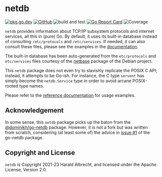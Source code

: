 # netdb

[![pkg.go.dev](https://img.shields.io/badge/-reference-blue?logo=go&logoColor=white&labelColor=505050)](https://pkg.go.dev/github.com/thediveo/netdb)
[![GitHub](https://img.shields.io/github/license/thediveo/lxkns)](https://img.shields.io/github/license/thediveo/netdb)
![build and test](https://github.com/thediveo/netdb/workflows/build%20and%20test/badge.svg?branch=master)
[![Go Report Card](https://goreportcard.com/badge/github.com/thediveo/lxkns)](https://goreportcard.com/report/github.com/thediveo/netdb)
![Coverage](https://img.shields.io/badge/Coverage-97.9%25-brightgreen)

`netdb` provides information about TCP/IP subsystem protocols and internet
services, all this in (pure) Go. By default, it uses its built-in database
instead of consulting `/etc/protocols` and `/etc/services`. If needed, it can
also consult these files, please see the examples in the
[documentation](https://pkg.go.dev/github.com/thediveo/netdb).

The built-in database has been auto-generated from the `etc/protocols` and
`etc/services` files courtesy of the
[netbase](https://salsa.debian.org/md/netbase) package of the Debian project.

This `netdb` package does not even try to slavishly replicate the POSIX C API;
instead, it attempts to be Go-ish. For instance, the C type `servent` has simply
become the `netdb.Service` type in order to avoid arcane POSIX-rooted type
names.

Please refer to the [reference
documentation](https://pkg.go.dev/github.com/thediveo/netdb) for usage examples.

## Acknowledgement

In some sense, this `netdb` package picks up the baton from the
[@dominikh/go-netdb](https://github.com/dominikh/go-netdb) package. However, it
is not a fork but was written from scratch, considering (at least some of) the
advice in [issue #1](https://github.com/dominikh/go-netdb/issues/1) of the
go-netdb package.

## Copyright and License

`netdb` is Copyright 2021-23 Harald Albrecht, and licensed under the Apache License,
Version 2.0.

